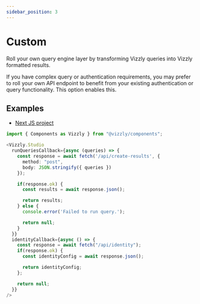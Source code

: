 ```yaml
---
sidebar_position: 3
---
```


# Custom

Roll your own query engine layer by transforming Vizzly queries into Vizzly formatted results.

If you have complex query or authentication requirements, you may prefer to roll your own API endpoint
to benefit from your existing authentication or query functionality. This option enables this.


## Examples
- [Next JS project](https://github.com/vizzly-co/library-examples/blob/c1906a671aab4c050e90e1c8bd4a489790d2545e/examples/static-next-js/pages/custom.jsx)

```typescript
import { Components as Vizzly } from "@vizzly/components";

<Vizzly.Studio
  runQueriesCallback={async (queries) => {
    const response = await fetch('/api/create-results', {
      method: "post",
      body: JSON.stringify({ queries })
    });

    if(response.ok) {
      const results = await response.json();

      return results;
    } else {
      console.error('Failed to run query.');

      return null;
    }
  }}
  identityCallback={async () => {
    const response = await fetch("/api/identity");
    if(response.ok) {
      const identityConfig = await response.json();

      return identityConfig;
    };

    return null;
  }}
/>
```